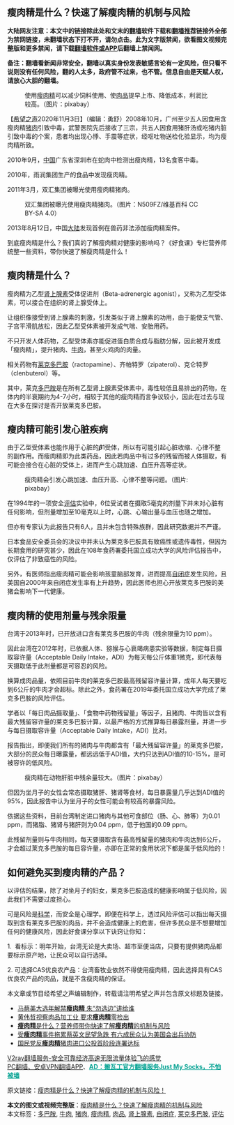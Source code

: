  <h2>瘦肉精是什么？快速了解瘦肉精的机制与风险</h2> <p class="notice"><b>大陆网友注意：本文中的链接除此处和文末的<a href="https://github.com/bannedbook/fanqiang" >翻墙</a>软件下载和<a href="https://github.com/killgcd/justmysocks/blob/master/README.md">翻墙推荐</a>链接外全部为禁网链接，未翻墙状态下打不开，请勿点击。此为文字版禁闻，欲看图文视频完整版和更多禁闻，请下载<a href="https://github.com/bannedbook/fanqiang">翻墙软件或APP</a>后翻墙上禁闻网。</p><p>备注：翻墙看新闻非常安全，翻墙以真实身份发表敏感言论有一定风险，但只看不说则没有任何风险，翻的人太多，政府管不过来，也不管。信息自由是天赋人权，请放心大胆的翻墙。</b></p>  <div class="entry"> <figure><figcaption>使用<a href="https://www.bannedbook.org/bnews/tag/%E7%98%A6%E8%82%89%E7%B2%BE/" class="st_tag internal_tag" rel="tag" title="标签 瘦肉精 下的日志">瘦肉精</a>可以减少饲料使用、使<a href="https://www.bannedbook.org/bnews/tag/%E8%82%89%E5%93%81/" class="st_tag internal_tag" rel="tag" title="标签 肉品 下的日志">肉品</a>提早上市、降低成本，利润比较高。（图片：pixabay）</figcaption></figure> <p>【<span class='wp_keywordlink_affiliate'><a href="https://www.soundofhope.org" title="希望之声" target="_blank">希望之声</a></span>2020年11月3日】（编辑：勇舒）2008年10月，广州至少五人因食用含瘦肉精<a href="https://www.bannedbook.org/bnews/tag/%E7%8C%AA%E8%82%89/" class="st_tag internal_tag" rel="tag" title="标签 猪肉 下的日志">猪肉</a>引致中毒，武警医院先后接收了三宗，共五人因食用猪肝汤或吃猪内脏引致中毒的个案，患者均出现心悸、手震等症状，经呕吐物送检化验显示，均为瘦肉精所致。</p> <p>2010年9月，<span class='wp_keywordlink_affiliate'><a href="https://www.bannedbook.org/" title="中国" target="_blank">中国</a></span>广东省深圳市在蛇肉中检测出瘦肉精，13名食客中毒。</p> <p>2010年，雨润集团生产的食品中发现瘦肉精。</p> <p>2011年3月，双汇集团被曝光使用瘦肉精猪肉。</p> <figure><figcaption>双汇集团被曝光使用瘦肉精猪肉。（图片：N509FZ/维基百科 CC BY-SA 4.0）</figcaption></figure> <p>2013年8月12日，中国<span class='wp_keywordlink_affiliate'><a href="https://www.bannedbook.org/" title="大陆" target="_blank">大陆</a></span>发现首例在兽药非法添加瘦肉精案件。</p> <p>到底瘦肉精是什么？我们真的了解瘦肉精对健康的影响吗？《好食课》专栏营养师统整一些资料，带你快速了解瘦肉精是什么！</p> <h2><strong>瘦肉精是什么？</strong></h2> <p>瘦肉精为乙型<a href="https://www.bannedbook.org/bnews/tag/%E8%82%BE%E4%B8%8A%E8%85%BA%E7%B4%A0/" class="st_tag internal_tag" rel="tag" title="标签 肾上腺素 下的日志">肾上腺素</a>受体促进剂（Beta-adrenergic agonist），又称为乙型受体素，可以接合在组织的肾上腺受体上。</p>  <p>让组织像接受到肾上腺素的刺激，引发类似于肾上腺素的功用，由于能使支气管、子宫平滑肌放松，因此乙型受体素被开发成气喘、安胎用药。</p> <p>不只开发人体药物，乙型受体素亦能促进蛋白质合成与脂肪分解，因此被开发成「瘦肉精」，提升猪肉、<a href="https://www.bannedbook.org/bnews/tag/%e7%89%9b%e8%82%89/" class="st_tag internal_tag" rel="tag" title="标签 牛肉 下的日志">牛肉</a>，甚至火鸡肉的肉量。</p> <p>相关药物有<a href="https://www.bannedbook.org/bnews/tag/%E8%8E%B1%E5%85%8B%E5%A4%9A%E5%B7%B4%E8%83%BA/" class="st_tag internal_tag" rel="tag" title="标签 莱克多巴胺 下的日志">莱克多巴胺</a>（ractopamine）、齐帕特罗（zipaterol）、克仑特罗（clenbuterol）等。</p> <p>其中，莱克<a href="https://www.bannedbook.org/bnews/tag/%E5%A4%9A%E5%B7%B4%E8%83%BA/" class="st_tag internal_tag" rel="tag" title="标签 多巴胺 下的日志">多巴胺</a>是在所有乙型肾上腺素受体素中，毒性较低且易排出的药物，在体内的半衰期约为4-7小时，相较于其他的瘦肉精而言争议较小，因此在过去与现在大多在探讨是否开放莱克多巴胺。</p> <h2><strong>瘦肉精可能引发心脏疾病</strong></h2> <p>由于乙型受体素也能作用于心脏的𝜷1受体，所以有可能引起心脏收缩、心律不整的副作用。而瘦肉精即为此类药品，因此若肉品中有过多的残留而被人体摄取，有可能会接合在心脏的受体上，进而产生心跳加速、血压升高等症状。</p> <figure><figcaption>瘦肉精会引发心跳加速、血压升高、心律不整等问题。（图片: pixabay）</figcaption></figure> <p>在1994年的一项安全<a href="https://www.bannedbook.org/bnews/tag/%E8%AF%84%E4%BC%B0/" class="st_tag internal_tag" rel="tag" title="标签 评估 下的日志">评估</a>实验中，6位受试者在摄取5毫克的剂量下并未对心脏有任何影响，但剂量增加至10毫克以上时，心跳、心输出量与血压也随之增加。</p> <p>但亦有专家认为此报告只有6人，且并未包含特殊族群，因此研究数据并不严谨。</p>  <p>日本食品安全委员会的决议中并未认为莱克多巴胺具有致癌性或遗传毒性，但因为长期食用的研究甚少，因此在108年食药署委托国立成功大学的风险评估报告中，仅评估了非致癌性的风险。</p> <p>另外，有医师指出瘦肉精可能会影响孩童脑部发育，进而提高<a href="https://www.bannedbook.org/bnews/tag/%e8%87%aa%e9%97%ad%e7%97%87/" class="st_tag internal_tag" rel="tag" title="标签 自闭症 下的日志">自闭症</a>发生风险，且美国自2000年来自闭症发生率有上升趋势，因此医师也担心开放莱克多巴胺的美猪会影响下一代健康。</p> <h2><strong>瘦肉精的使用剂量与残余限量</strong></h2> <p>台湾于2013年时，已开放进口含有莱克多巴胺的牛肉（残余限量为10 ppm）。</p> <p>因此台湾在2012年时，已依据人体、猕猴与心衰竭病患实验等数据，制定每日摄取容许量（Acceptable Daily Intake，ADI）为每天每公斤体重1微克，即代表每天摄取低于此剂量都是可容忍的风险。</p> <p>换算成肉品量，依照目前牛肉的莱克多巴胺最高残留容许量计算，成年人每天要吃到6公斤的牛肉才会超标。除此之外，食药署在2019年委托国立成功大学完成了莱克多巴胺的风险评估。</p> <p>学者以「每日肉品摄取量」、「食物中药物残留量」等因子，且猪肉、牛肉皆以含有最大残留容许量的莱克多巴胺计算，以最严格的方式推算每日暴露剂量，并进一步与每日摄取容许量（Acceptable Daily Intake，ADI）比对。</p> <p>报告指出，即便我们所有的猪肉与牛肉都含有「最大残留容许量」的莱克多巴胺，大部分的民众每日曝露量，都远远低于ADI值，大约只达到ADI值的10-15%，是可被容许的低风险。</p>  <figure><figcaption>瘦肉精在动物肝脏中残余量较大。（图片：pixabay）</figcaption></figure> <p>但因为坐月子的女性会常态摄取猪肝、猪肾等食材，每日暴露量几乎达到ADI值的95%，因此报告中认为坐月子的女性可能会有较高的暴露风险。</p> <p>依据这些资料，目前台湾制定进口猪肉与其他可食部位（肠、心、肺等）为0.01 ppm，而猪脂、猪肾与猪肝则为0.04 ppm，低于他国的0.09 ppm。</p> <p>此残留剂量则与牛肉相同，每天要摄取含有最高残留量的猪肉和牛肉达到6公斤，才会超过莱克多巴胺的每日容许量，亦即在正常的食用状况下都是属于低风险的！</p> <h2><strong>如何避免买到瘦肉精的产品？</strong></h2> <p>以评估的结果，除了对坐月子的妇女，莱克多巴胺造成的健康影响属于低风险，因此我们不需要过度担心。</p> <p>可是风险是<span class='wp_keywordlink'><a href="https://www.bannedbook.org/forum11/topic309.html" title="禁片：“科学”的棍子" target="_blank">科学</a></span>，而安全是心理学。即便在科学上，透过风险评估可以指出每天摄取到含有莱克多巴胺的肉品，并不会造成健康上的危害，但许多民众是不想要增加任何的健康风险，因此好食课分享以下诀窍让你知：</p> <p>1.  看标示：明年开始，台湾无论是大卖场、超市至便当店，只要有提供猪肉品都要标示原产地，让民众可以自行选择。</p> <p>2. 可选择CAS优良农产品：台湾畜牧业依然不得使用瘦肉精，因此选择具有CAS优良农产品的肉品，就是不含瘦肉精的保证。</p>  <p>本文章或节目经希望之声编辑制作，转载请注明希望之声并包含原文标题及链接。</p> <ul class='op-related-articles' title='相关阅读'> <li><a href='https://www.bannedbook.org/bnews/taiwannews/20201021/1417681.html' target='_blank'>马蔡美大选年解禁<b>瘦肉精</b> 朱“勿选边”讲给谁</a></li> <li><a href='https://www.bannedbook.org/bnews/taiwannews/20201013/1412910.html' target='_blank'>黄伟哲视察肉品加工业 要求<b>瘦肉精</b>零检出</a></li> <li><a href='https://www.bannedbook.org/bnews/health/20201010/1411336.html' target='_blank'><b>瘦肉精</b>是什么？营养师带你快速了解<b>瘦肉精</b>的机制与风险</a></li> <li><a href='https://www.bannedbook.org/bnews/headline/20200928/1404660.html' target='_blank'>受<b>瘦肉精</b>事件拖累蔡英文民望急跌 有六成民众认为美国会出兵协防</a></li> <li><a href='https://www.bannedbook.org/bnews/headline/20200923/1401771.html' target='_blank'>国民党反<b>瘦肉精</b>猪肉进口公投首阶段连署达标</a></li> </ul> <p class="texttj"> <a href="https://www.bannedbook.org/forum23/topic22702.html" target="_blank">V2ray翻墙服务-安全可靠经济高速无限流量体验飞的感觉</a><br/> <a href="https://github.com/bannedbook/fanqiang/wiki/%E7%A6%81%E9%97%BB%E7%BD%91%E5%AE%89%E5%8D%93%E7%BF%BB%E5%A2%99%E6%96%B0%E9%97%BBAPP" target="_blank">PC翻墙、安卓VPN翻墙APP</a>、<span onclick="window.open('https://github.com/killgcd/justmysocks/blob/master/README.md')" style="font-weight:bold;color:#00A191;cursor:pointer;text-decoration:underline;outline:none">AD：搬瓦工官方翻墙服务Just My Socks，不怕被墙</span></p><p>原文链接：<a class="src_link"  href="https://www.soundofhope.org/post/433117" target="_blank">瘦肉精是什么？快速了解瘦肉精的机制与风险！</a></p><a name='sharetosocial'></a>       <div><b>本文的图文或视频完整版</b>：<a href='https://www.bannedbook.org/bnews/comments/20201103/1424968.html'>瘦肉精是什么？快速了解瘦肉精的机制与风险</a></div>  </div><!--END ENTRY--> <div class="postfooter"> <div>本文标签：<a href="https://www.bannedbook.org/bnews/tag/%E5%A4%9A%E5%B7%B4%E8%83%BA/" rel="tag">多巴胺</a>, <a href="https://www.bannedbook.org/bnews/tag/%e7%89%9b%e8%82%89/" rel="tag">牛肉</a>, <a href="https://www.bannedbook.org/bnews/tag/%E7%8C%AA%E8%82%89/" rel="tag">猪肉</a>, <a href="https://www.bannedbook.org/bnews/tag/%E7%98%A6%E8%82%89%E7%B2%BE/" rel="tag">瘦肉精</a>, <a href="https://www.bannedbook.org/bnews/tag/%E8%82%89%E5%93%81/" rel="tag">肉品</a>, <a href="https://www.bannedbook.org/bnews/tag/%E8%82%BE%E4%B8%8A%E8%85%BA%E7%B4%A0/" rel="tag">肾上腺素</a>, <a href="https://www.bannedbook.org/bnews/tag/%e8%87%aa%e9%97%ad%e7%97%87/" rel="tag">自闭症</a>, <a href="https://www.bannedbook.org/bnews/tag/%E8%8E%B1%E5%85%8B%E5%A4%9A%E5%B7%B4%E8%83%BA/" rel="tag">莱克多巴胺</a>, <a href="https://www.bannedbook.org/bnews/tag/%E8%AF%84%E4%BC%B0/" rel="tag">评估</a></div>  </div><!--END POSTFOOTER--> 